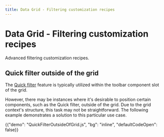 ```yaml
---
title: Data Grid - Filtering customization recipes
---
```


# Data Grid - Filtering customization recipes

<p class="description">Advanced filtering customization recipes.</p>

## Quick filter outside of the grid

The [Quick filter](/x/react-data-grid/filtering/quick-filter/) feature is typically utilized within the toolbar component slot of the grid.

However, there may be instances where it's desirable to position certain components, such as the Quick filter, outside of the grid. Due to the grid context's structure, this task may not be straightforward. The following example demonstrates a solution to this particular use case.

{{"demo": "QuickFilterOutsideOfGrid.js", "bg": "inline", "defaultCodeOpen": false}}
